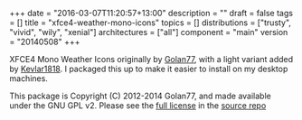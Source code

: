 +++
date = "2016-03-07T11:20:57+13:00"
description = ""
draft = false
tags = []
title = "xfce4-weather-mono-icons"
topics = []
distributions = ["trusty", "vivid", "wily", "xenial"]
architectures = ["all"]
component = "main"
version = "20140508"
+++

XFCE4 Mono Weather Icons originally by [Golan77](http://golan77.deviantart.com/art/Mono-Dark-icons-for-xfce4-weather-plugin-337247416), with a light variant added by [Kevlar1818](https://github.com/kevlar1818/xfce4-weather-mono-icons). I packaged this up to make it easier to install on my desktop machines.

This package is Copyright (C) 2012-2014 Golan77, and made available under the GNU GPL v2. Please see the [full license](http://git.willhughes.name/xfce4-weather-mono-icons/blob/master/LICENSE.txt) in the [source repo](http://git.willhughes.name/xfce4-weather-mono-icons)
